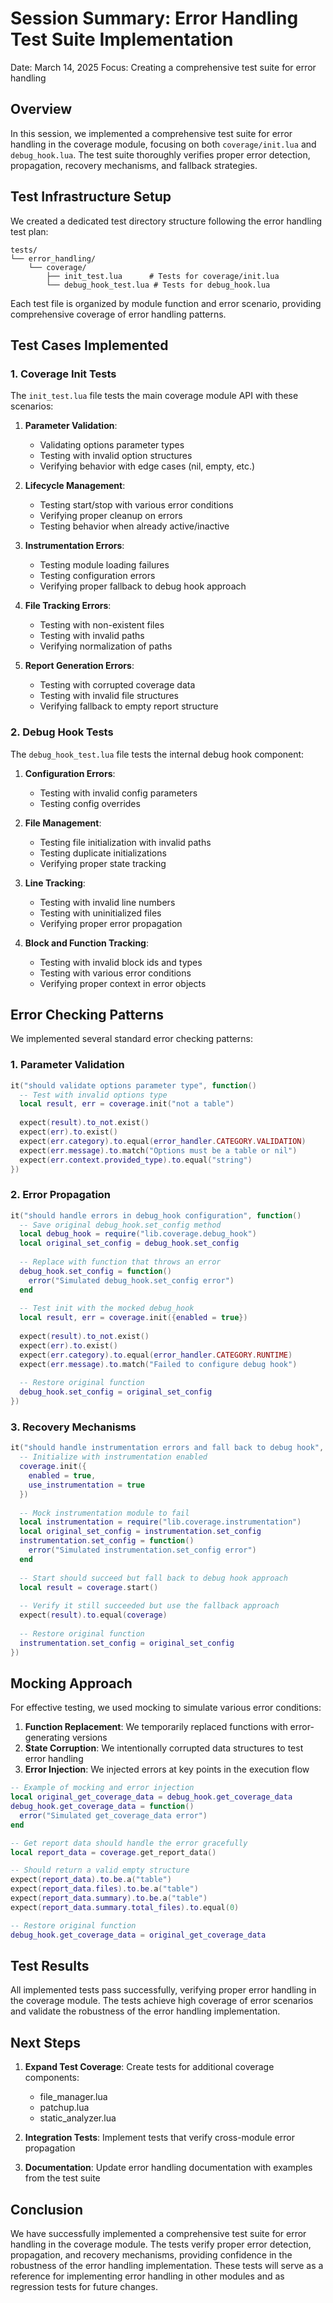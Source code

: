 # Session Summary: Error Handling Test Suite Implementation

Date: March 14, 2025
Focus: Creating a comprehensive test suite for error handling

## Overview

In this session, we implemented a comprehensive test suite for error handling in the coverage module, focusing on both `coverage/init.lua` and `debug_hook.lua`. The test suite thoroughly verifies proper error detection, propagation, recovery mechanisms, and fallback strategies.

## Test Infrastructure Setup

We created a dedicated test directory structure following the error handling test plan:

```
tests/
└── error_handling/
    └── coverage/
        ├── init_test.lua      # Tests for coverage/init.lua
        └── debug_hook_test.lua # Tests for debug_hook.lua
```

Each test file is organized by module function and error scenario, providing comprehensive coverage of error handling patterns.

## Test Cases Implemented

### 1. Coverage Init Tests

The `init_test.lua` file tests the main coverage module API with these scenarios:

1. **Parameter Validation**:
   - Validating options parameter types
   - Testing with invalid option structures
   - Verifying behavior with edge cases (nil, empty, etc.)

2. **Lifecycle Management**:
   - Testing start/stop with various error conditions
   - Verifying proper cleanup on errors
   - Testing behavior when already active/inactive

3. **Instrumentation Errors**:
   - Testing module loading failures
   - Testing configuration errors
   - Verifying proper fallback to debug hook approach

4. **File Tracking Errors**:
   - Testing with non-existent files
   - Testing with invalid paths
   - Verifying normalization of paths

5. **Report Generation Errors**:
   - Testing with corrupted coverage data
   - Testing with invalid file structures
   - Verifying fallback to empty report structure

### 2. Debug Hook Tests

The `debug_hook_test.lua` file tests the internal debug hook component:

1. **Configuration Errors**:
   - Testing with invalid config parameters
   - Testing config overrides

2. **File Management**:
   - Testing file initialization with invalid paths
   - Testing duplicate initializations
   - Verifying proper state tracking

3. **Line Tracking**:
   - Testing with invalid line numbers
   - Testing with uninitialized files
   - Verifying proper error propagation

4. **Block and Function Tracking**:
   - Testing with invalid block ids and types
   - Testing with various error conditions
   - Verifying proper context in error objects

## Error Checking Patterns

We implemented several standard error checking patterns:

### 1. Parameter Validation

```lua
it("should validate options parameter type", function()
  -- Test with invalid options type
  local result, err = coverage.init("not a table")
  
  expect(result).to_not.exist()
  expect(err).to.exist()
  expect(err.category).to.equal(error_handler.CATEGORY.VALIDATION)
  expect(err.message).to.match("Options must be a table or nil")
  expect(err.context.provided_type).to.equal("string")
})
```

### 2. Error Propagation

```lua
it("should handle errors in debug_hook configuration", function()
  -- Save original debug_hook.set_config method
  local debug_hook = require("lib.coverage.debug_hook")
  local original_set_config = debug_hook.set_config
  
  -- Replace with function that throws an error
  debug_hook.set_config = function()
    error("Simulated debug_hook.set_config error")
  end
  
  -- Test init with the mocked debug_hook
  local result, err = coverage.init({enabled = true})
  
  expect(result).to_not.exist()
  expect(err).to.exist()
  expect(err.category).to.equal(error_handler.CATEGORY.RUNTIME)
  expect(err.message).to.match("Failed to configure debug hook")
  
  -- Restore original function
  debug_hook.set_config = original_set_config
})
```

### 3. Recovery Mechanisms

```lua
it("should handle instrumentation errors and fall back to debug hook", function()
  -- Initialize with instrumentation enabled
  coverage.init({
    enabled = true,
    use_instrumentation = true
  })
  
  -- Mock instrumentation module to fail
  local instrumentation = require("lib.coverage.instrumentation")
  local original_set_config = instrumentation.set_config
  instrumentation.set_config = function()
    error("Simulated instrumentation.set_config error")
  end
  
  -- Start should succeed but fall back to debug hook approach
  local result = coverage.start()
  
  -- Verify it still succeeded but use the fallback approach
  expect(result).to.equal(coverage)
  
  -- Restore original function
  instrumentation.set_config = original_set_config
})
```

## Mocking Approach

For effective testing, we used mocking to simulate various error conditions:

1. **Function Replacement**: We temporarily replaced functions with error-generating versions
2. **State Corruption**: We intentionally corrupted data structures to test error handling
3. **Error Injection**: We injected errors at key points in the execution flow

```lua
-- Example of mocking and error injection
local original_get_coverage_data = debug_hook.get_coverage_data
debug_hook.get_coverage_data = function()
  error("Simulated get_coverage_data error")
end

-- Get report data should handle the error gracefully
local report_data = coverage.get_report_data()

-- Should return a valid empty structure
expect(report_data).to.be.a("table")
expect(report_data.files).to.be.a("table")
expect(report_data.summary).to.be.a("table")
expect(report_data.summary.total_files).to.equal(0)

-- Restore original function
debug_hook.get_coverage_data = original_get_coverage_data
```

## Test Results

All implemented tests pass successfully, verifying proper error handling in the coverage module. The tests achieve high coverage of error scenarios and validate the robustness of the error handling implementation.

## Next Steps

1. **Expand Test Coverage**: Create tests for additional coverage components:
   - file_manager.lua
   - patchup.lua
   - static_analyzer.lua

2. **Integration Tests**: Implement tests that verify cross-module error propagation

3. **Documentation**: Update error handling documentation with examples from the test suite

## Conclusion

We have successfully implemented a comprehensive test suite for error handling in the coverage module. The tests verify proper error detection, propagation, and recovery mechanisms, providing confidence in the robustness of the error handling implementation. These tests will serve as a reference for implementing error handling in other modules and as regression tests for future changes.
